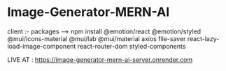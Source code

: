 # Image-Generator-MERN-AI

client :-
packages --> npm install @emotion/react @emotion/styled @mui/icons-material @mui/lab @mui/material axios file-saver react-lazy-load-image-component react-router-dom styled-components


LIVE AT : https://image-generator-mern-ai-server.onrender.com
